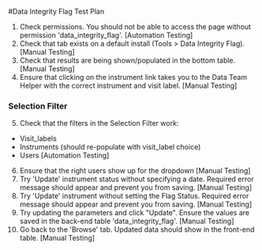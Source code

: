 #Data Integrity Flag Test Plan

1. Check permissions. You should not be able to access the page without permission 'data_integrity_flag'.
   [Automation Testing]
2. Check that tab exists on a default install (Tools > Data Integrity Flag).
   [Manual Testing]
3. Check that results are being shown/populated in the bottom table.
   [Manual Testing]
4. Ensure that clicking on the instrument link takes you to the Data Team Helper with the correct instrument and visit label.
   [Manual Testing]
### Selection Filter
5. Check that the filters in the Selection Filter work:
 * Visit_labels
 * Instruments (should re-populate with visit_label choice)
 * Users
   [Automation Testing]
6. Ensure that the right users show up for the dropdown
   [Manual Testing]
7. Try 'Update' instrument status without specifying a date. Required error message should appear and prevent you from saving.
   [Manual Testing]
8. Try 'Update' instrument without setting the Flag Status. Required error message should appear and prevent you from saving.
   [Manual Testing]
9. Try updating the parameters and click "Update". Ensure the values are saved in the back-end table 'data_integrity_flag'.
   [Manual Testing]
10. Go back to the 'Browse' tab. Updated data should show in the front-end table.
   [Manual Testing] 

